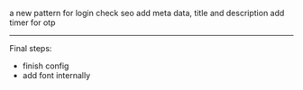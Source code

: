 a new pattern for login
check seo 
add meta data, title and description
add timer for otp

***
Final steps:
- finish config
- add font internally
